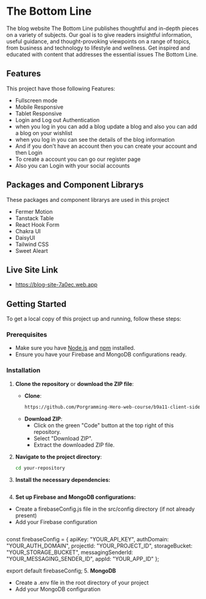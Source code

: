 
# The Bottom Line 

The blog website The Bottom Line publishes thoughtful and in-depth pieces on a variety of subjects. Our goal is to give readers insightful information, useful guidance, and thought-provoking viewpoints on a range of topics, from business and technology to lifestyle and wellness. Get inspired and educated with content that addresses the essential issues The Bottom Line.


## Features
This project have those following Features:

- Fullscreen mode
- Mobile Responsive 
- Tablet Responsive
- Login and Log out Authentication
- when you log in  you can add a blog update a blog and also you can add a blog on your wishlist 
- when you log in you can see the details of the blog information 
- And if you don't have an account then you can create your account and then Login
- To create a account you can go our register page 
- Also you can Login with your social accounts



## Packages and Component Librarys

These packages and component librarys are used in this project

- Fermer Motion
- Tanstack Table
- React Hook Form
- Chakra UI
- DaisyUI
- Tailwind CSS
- Sweet Aleart


## Live Site Link
- https://blog-site-7a0ec.web.app



## Getting Started

To get a local copy of this project up and running, follow these steps:

### Prerequisites

- Make sure you have [Node.js](https://nodejs.org/) and [npm](https://www.npmjs.com/) installed.
- Ensure you have your Firebase and MongoDB configurations ready.

### Installation

1. **Clone the repository** or **download the ZIP file**:
   - **Clone**:
     ```bash
     https://github.com/Porgramming-Hero-web-course/b9a11-client-side-rijviislam.git
     ```
   - **Download ZIP**:
     - Click on the green "Code" button at the top right of this repository.
     - Select "Download ZIP".
     - Extract the downloaded ZIP file.

2. **Navigate to the project directory**:
   ```bash
   cd your-repository
3. **Install the necessary dependencies:**
     ```npm install
4. **Set up Firebase and MongoDB configurations:**
- Create a firebaseConfig.js file in the src/config directory (if not already present)
- Add your Firebase configuration
   ```// src/config/firebaseConfig.js
const firebaseConfig = {
  apiKey: "YOUR_API_KEY",
  authDomain: "YOUR_AUTH_DOMAIN",
  projectId: "YOUR_PROJECT_ID",
  storageBucket: "YOUR_STORAGE_BUCKET",
  messagingSenderId: "YOUR_MESSAGING_SENDER_ID",
  appId: "YOUR_APP_ID"
};

export default firebaseConfig;
5. **MongoDB**
- Create a .env file in the root directory of your project
- Add your MongoDB configuration
  ```MONGODB_URI=your_mongodb_connection_string
